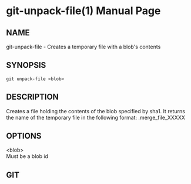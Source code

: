 git-unpack-file(1) Manual Page
==============================

NAME
----

git-unpack-file - Creates a temporary file with a blob's contents

SYNOPSIS
--------

    git unpack-file <blob>

DESCRIPTION
-----------

Creates a file holding the contents of the blob specified by sha1. It returns the name of the temporary file in the following format: .merge\_file\_XXXXX

OPTIONS
-------

&lt;blob&gt;  
Must be a blob id

GIT
---
